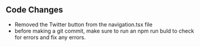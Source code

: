 ## Code Changes
- Removed the Twitter button from the navigation.tsx file
- before making a git commit, make sure to run an npm run buld to check for errors and fix any errors.